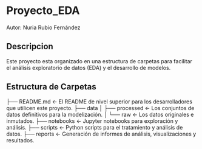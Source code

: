 # Proyecto_EDA

Autor: Nuria Rubio Fernández

## Descripcion

Este proyecto esta organizado en una estructura de carpetas para facilitar el análisis exploratorio de datos (EDA) y el desarrollo de modelos.

## Estructura de Carpetas

├── README.md <- El README de nivel superior para los desarrolladores que utilicen este proyecto. 
├── data 
│ ├── processed <- Los conjuntos de datos definitivos para la modelización. 
│ └── raw <- Los datos originales e inmutados. 
├── notebooks <- Jupyter notebooks para exploración y análisis. 
├── scripts <- Python scripts para el tratamiento y análisis de datos. 
├── reports <- Generación de informes de análisis, visualizaciones y resultados.
```
